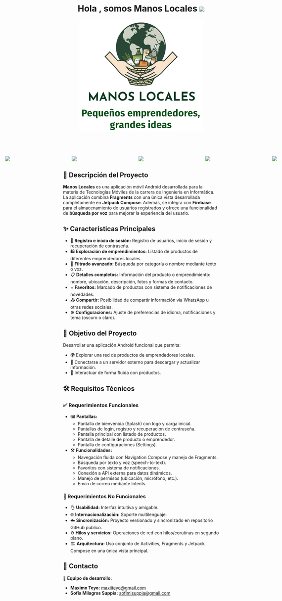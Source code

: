 <h1 align="center"><b>Hola , somos Manos Locales </b><img src="https://media.giphy.com/media/hvRJCLFzcasrR4ia7z/giphy.gif" width="35"></h1>

<div align="center">
  <img  src="app/src/main/res/drawable/logocompleto.png" style="width: 400px; height: auto;"></a>
</div>

<!-- Espaciado entre la imagen anterior y esta sección -->
<br><br>

<!-- Badges centrados con margen superior -->
<div style="display: flex; justify-content: center; gap: 200px; margin-top: 30px;">
  <!-- Android -->
  <a href="https://developer.android.com" target="_blank">
    <img src="https://img.shields.io/badge/Android-3DDC84?style=for-the-badge&logo=android&logoColor=white">
  </a>

  <!-- Kotlin -->
  <a href="https://kotlinlang.org/" target="_blank">
    <img src="https://img.shields.io/badge/kotlin-%237F52FF.svg?style=for-the-badge&logo=kotlin&logoColor=white">
  </a>

  <!-- Jetpack Compose -->
  <a href="https://developer.android.com/jetpack/compose" target="_blank">
    <img src="https://img.shields.io/badge/Jetpack%20Compose-4285F4?style=for-the-badge&logo=jetpack-compose&logoColor=white">
  </a>

  <!-- Fragment -->
  <a href="https://developer.android.com/guide/fragments" target="_blank">
    <img src="https://img.shields.io/badge/Fragments-6A1B9A?style=for-the-badge&logo=android&logoColor=white">
  </a>

  <!-- Firebase -->
  <a href="https://firebase.google.com/" target="_blank">
    <img src="https://img.shields.io/badge/firebase-%23039BE5.svg?style=for-the-badge&logo=firebase">
  </a>
</div>

<h2>📱 Descripción del Proyecto</h2>
<p>
  <strong>Manos Locales</strong> es una aplicación móvil Android desarrollada para la materia de Tecnologías Móviles de la carrera de Ingeniería en Informática. 
  La aplicación combina <strong>Fragments</strong> con una única vista desarrollada completamente en <strong>Jetpack Compose</strong>. 
  Además, se integra con <strong>Firebase</strong> para el almacenamiento de usuarios registrados y ofrece una funcionalidad de <strong>búsqueda por voz</strong> 
  para mejorar la experiencia del usuario.
</p>

<h2>✨ Características Principales</h2>
<ul>
  <li>🔐 <strong>Registro e inicio de sesión:</strong> Registro de usuarios, inicio de sesión y recuperación de contraseña.</li>
  <li>🛍️ <strong>Exploración de emprendimientos:</strong> Listado de productos de diferentes emprendedores locales.</li>
  <li>🔎 <strong>Filtrado avanzado:</strong> Búsqueda por categoría o nombre mediante texto o voz.</li>
  <li>📋 <strong>Detalles completos:</strong> Información del producto o emprendimiento: nombre, ubicación, descripción, fotos y formas de contacto.</li>
  <li>⭐ <strong>Favoritos:</strong> Marcado de productos con sistema de notificaciones de novedades.</li>
  <li>📤 <strong>Compartir:</strong> Posibilidad de compartir información vía WhatsApp u otras redes sociales.</li>
  <li>⚙️ <strong>Configuraciones:</strong> Ajuste de preferencias de idioma, notificaciones y tema (oscuro o claro).</li>
</ul>

<h2>🎯 Objetivo del Proyecto</h2>
<p>
  Desarrollar una aplicación Android funcional que permita:
</p>
<ul>
  <li>🌍 Explorar una red de productos de emprendedores locales.</li>
  <li>🔄 Conectarse a un servidor externo para descargar y actualizar información.</li>
  <li>📱 Interactuar de forma fluida con productos.</li>
</ul>

<h2>🛠️ Requisitos Técnicos</h2>

<h3>✅ Requerimientos Funcionales</h3>
<ul>
  <li>🖼️ <strong>Pantallas:</strong>
    <ul>
      <li>Pantalla de bienvenida (Splash) con logo y carga inicial.</li>
      <li>Pantallas de login, registro y recuperación de contraseña.</li>
      <li>Pantalla principal con listado de productos.</li>
      <li>Pantalla de detalle de producto o emprendedor.</li>
      <li>Pantalla de configuraciones (Settings).</li>
    </ul>
  </li>
  <li>🛠️ <strong>Funcionalidades:</strong>
    <ul>
      <li>Navegación fluida con Navigation Compose y manejo de Fragments.</li>
      <li>Búsqueda por texto y voz (speech-to-text).</li>
      <li>Favoritos con sistema de notificaciones.</li>
      <li>Conexión a API externa para datos dinámicos.</li>
      <li>Manejo de permisos (ubicación, micrófono, etc.).</li>
      <li>Envío de correo mediante Intents.</li>
    </ul>
  </li>
</ul>

<h3>🚫 Requerimientos No Funcionales</h3>
<ul>
  <li>👌 <strong>Usabilidad:</strong> Interfaz intuitiva y amigable.</li>
  <li>🌐 <strong>Internacionalización:</strong> Soporte multilenguaje.</li>
  <li>☁️ <strong>Sincronización:</strong> Proyecto versionado y sincronizado en repositorio GitHub público.</li>
  <li>⚙️ <strong>Hilos y servicios:</strong> Operaciones de red con hilos/corutinas en segundo plano.</li>
  <li>🏗️ <strong>Arquitectura:</strong> Uso conjunto de Activities, Fragments y Jetpack Compose en una única vista principal.</li>
</ul>

<h2>📨 Contacto</h2>
<p>📧 <strong>Equipo de desarrollo:</strong></p>
<ul>
  <li><strong>Maximo Teyo:</strong> <a href="mailto:maxiiteyo@gmail.com">maxiiteyo@gmail.com</a></li>
  <li><strong>Sofía Milagros Suppia:</strong> <a href="mailto:sofimisuppia@gmail.com">sofimisuppia@gmail.com</a></li>
</ul>
